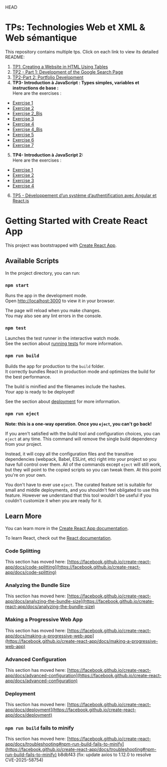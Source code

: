  HEAD
# TPs: Technologies Web et XML & Web sémantique
This repository contains multiple tps. Click on each link to view its detailed README:
1. [TP1:  Creating a Website in HTML Using Tables](./Tp1/readme.md)
2. [TP2 - Part 1: Development of the Google Search Page](./Tp2-pageGoogle/readme.md)
3. [TP2-Part 2: Portfolio Development ](./Tp2/readme.md)
4. **TP3- Introduction à JavaScript : Types simples, variables et instructions de base :**  
Here are the exercises :  
  - [Exercise 1](./tp3/readme1.md)
  - [Exercise 2](./tp3/redame2.md)
  - [Exercise 2_Bis](./tp3/readme2_bis.md)
  - [Exercise 3](./tp3/readme3.md)
  - [Exercise 4](./tp3/readme4.md)
  - [Exercise 4_Bis](./tp3/readme4_bis.md)
  - [Exercise 5](./tp3/readme5.md)
  - [Exercise 6](./tp3/readme6.md)
  - [Exercise 7](./tp3/readme7.md)
5. **TP4- Introduction à JavaScript 2:**  
Here are the exercises :
  - [Exercise 1](./Tp4/readmeTp4ex1.md)
  - [Exercise 2](./Tp4/readmeTp4ex2.md)
  - [Exercise 3](./Tp4/readmeTp4ex3.md)
  - [Exercise 4](./Tp4/readmeTp4ex4.md)
6.   [TP5 - Développement d’un système d’authentification avec Angular et React.js](./TP5/readme.md)

# Getting Started with Create React App

This project was bootstrapped with [Create React App](https://github.com/facebook/create-react-app).

## Available Scripts

In the project directory, you can run:

### `npm start`

Runs the app in the development mode.\
Open [http://localhost:3000](http://localhost:3000) to view it in your browser.

The page will reload when you make changes.\
You may also see any lint errors in the console.

### `npm test`

Launches the test runner in the interactive watch mode.\
See the section about [running tests](https://facebook.github.io/create-react-app/docs/running-tests) for more information.

### `npm run build`

Builds the app for production to the `build` folder.\
It correctly bundles React in production mode and optimizes the build for the best performance.

The build is minified and the filenames include the hashes.\
Your app is ready to be deployed!

See the section about [deployment](https://facebook.github.io/create-react-app/docs/deployment) for more information.

### `npm run eject`

**Note: this is a one-way operation. Once you `eject`, you can't go back!**

If you aren't satisfied with the build tool and configuration choices, you can `eject` at any time. This command will remove the single build dependency from your project.

Instead, it will copy all the configuration files and the transitive dependencies (webpack, Babel, ESLint, etc) right into your project so you have full control over them. All of the commands except `eject` will still work, but they will point to the copied scripts so you can tweak them. At this point you're on your own.

You don't have to ever use `eject`. The curated feature set is suitable for small and middle deployments, and you shouldn't feel obligated to use this feature. However we understand that this tool wouldn't be useful if you couldn't customize it when you are ready for it.

## Learn More

You can learn more in the [Create React App documentation](https://facebook.github.io/create-react-app/docs/getting-started).

To learn React, check out the [React documentation](https://reactjs.org/).

### Code Splitting

This section has moved here: [https://facebook.github.io/create-react-app/docs/code-splitting](https://facebook.github.io/create-react-app/docs/code-splitting)

### Analyzing the Bundle Size

This section has moved here: [https://facebook.github.io/create-react-app/docs/analyzing-the-bundle-size](https://facebook.github.io/create-react-app/docs/analyzing-the-bundle-size)

### Making a Progressive Web App

This section has moved here: [https://facebook.github.io/create-react-app/docs/making-a-progressive-web-app](https://facebook.github.io/create-react-app/docs/making-a-progressive-web-app)

### Advanced Configuration

This section has moved here: [https://facebook.github.io/create-react-app/docs/advanced-configuration](https://facebook.github.io/create-react-app/docs/advanced-configuration)

### Deployment

This section has moved here: [https://facebook.github.io/create-react-app/docs/deployment](https://facebook.github.io/create-react-app/docs/deployment)

### `npm run build` fails to minify

This section has moved here: [https://facebook.github.io/create-react-app/docs/troubleshooting#npm-run-build-fails-to-minify](https://facebook.github.io/create-react-app/docs/troubleshooting#npm-run-build-fails-to-minify)
 b8dbf43 (fix: update axios to 1.12.0 to resolve CVE-2025-58754)
